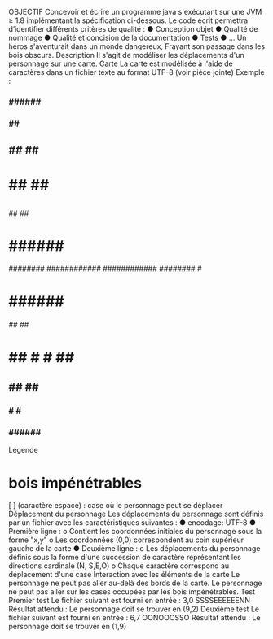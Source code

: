 OBJECTIF
Concevoir et écrire un programme java s'exécutant sur une JVM ≥ 1.8 implémentant la
spécification ci-dessous.
Le code écrit permettra d’identifier différents critères de qualité :
● Conception objet
● Qualité de nommage
● Qualité et concision de la documentation
● Tests
● …
Un héros s'aventurait dans un monde dangereux,
Frayant son passage dans les bois obscurs.
Description
Il s'agit de modéliser les déplacements d'un personnage sur une carte.
Carte
La carte est modélisée à l'aide de caractères dans un fichier texte au format UTF-8 (voir pièce jointe)
Exemple :
### ###### ###
### ## ###
## ## ## ##
# ## ## #
## ##
##### #####
###### ## ## #####
# ###### #
########
############
############
######## #
# ###### ##
###### ## ## ######
##### #####
## ##
# ## # # ## #
## ## ## ##
### # # ###
### ###### ###
Légende
# bois impénétrables
[ ] (caractère espace) : case où le personnage peut se déplacer
Déplacement du personnage
Les déplacements du personnage sont définis par un fichier avec les caractéristiques suivantes :
● encodage: UTF-8
● Première ligne :
o Contient les coordonnées initiales du personnage sous la forme "x,y"
o Les coordonnées (0,0) correspondent au coin supérieur gauche de la carte
● Deuxième ligne :
o Les déplacements du personnage définis sous la forme d'une succession de caractère
représentant les directions cardinale (N, S,E,O)
o Chaque caractère correspond au déplacement d'une case
Interaction avec les éléments de la carte
Le personnage ne peut pas aller au-delà des bords de la carte.
Le personnage ne peut pas aller sur les cases occupées par les bois impénétrables.
Test
Premier test
Le fichier suivant est fourni en entrée :
3,0
SSSSEEEEEENN
Résultat attendu :
Le personnage doit se trouver en (9,2)
Deuxième test
Le fichier suivant est fourni en entrée :
6,7
OONOOOSSO
Résultat attendu :
Le personnage doit se trouver en (1,9)